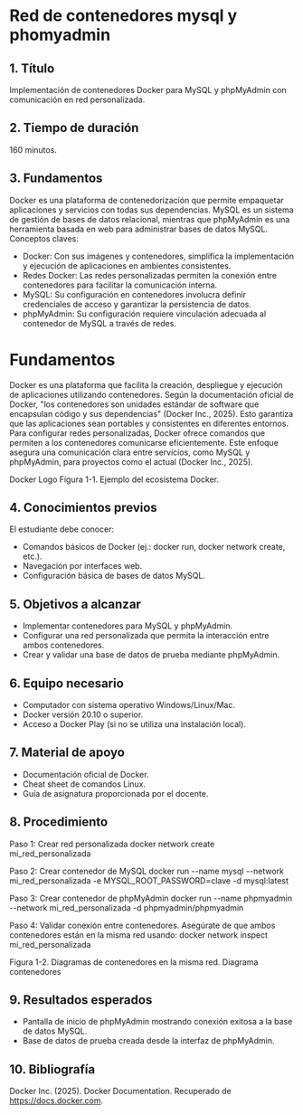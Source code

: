 # Red de contenedores mysql y phomyadmin
 

## 1. Título
Implementación de contenedores Docker para MySQL y phpMyAdmin con comunicación en red personalizada.

## 2. Tiempo de duración
160 minutos.

## 3. Fundamentos
Docker es una plataforma de contenedorización que permite empaquetar aplicaciones y servicios con todas sus dependencias. MySQL es un sistema de gestión de bases de datos relacional, mientras que phpMyAdmin es una herramienta basada en web para administrar bases de datos MySQL.
Conceptos claves:
- Docker: Con sus imágenes y contenedores, simplifica la implementación y ejecución de aplicaciones en ambientes consistentes.
- Redes Docker: Las redes personalizadas permiten la conexión entre contenedores para facilitar la comunicación interna.
- MySQL: Su configuración en contenedores involucra definir credenciales de acceso y garantizar la persistencia de datos.
- phpMyAdmin: Su configuración requiere vinculación adecuada al contenedor de MySQL a través de redes.

# Fundamentos
Docker es una plataforma que facilita la creación, despliegue y ejecución de aplicaciones utilizando contenedores. Según la documentación oficial de Docker, "los contenedores son unidades estándar de software que encapsulan código y sus dependencias" (Docker Inc., 2025). Esto garantiza que las aplicaciones sean portables y consistentes en diferentes entornos.
Para configurar redes personalizadas, Docker ofrece comandos que permiten a los contenedores comunicarse eficientemente. Este enfoque asegura una comunicación clara entre servicios, como MySQL y phpMyAdmin, para proyectos como el actual (Docker Inc., 2025).


Docker Logo
Figura 1-1. Ejemplo del ecosistema Docker.

## 4. Conocimientos previos
El estudiante debe conocer:
- Comandos básicos de Docker (ej.: docker run, docker network create, etc.).
- Navegación por interfaces web.
- Configuración básica de bases de datos MySQL.


## 5. Objetivos a alcanzar
- Implementar contenedores para MySQL y phpMyAdmin.
- Configurar una red personalizada que permita la interacción entre ambos contenedores.
- Crear y validar una base de datos de prueba mediante phpMyAdmin.


## 6. Equipo necesario
- Computador con sistema operativo Windows/Linux/Mac.
- Docker versión 20.10 o superior.
- Acceso a Docker Play (si no se utiliza una instalación local).


## 7. Material de apoyo
- Documentación oficial de Docker.
- Cheat sheet de comandos Linux.
- Guía de asignatura proporcionada por el docente.


## 8. Procedimiento
Paso 1: Crear red personalizada
docker network create mi_red_personalizada


Paso 2: Crear contenedor de MySQL
docker run --name mysql --network mi_red_personalizada -e MYSQL_ROOT_PASSWORD=clave -d mysql:latest


Paso 3: Crear contenedor de phpMyAdmin
docker run --name phpmyadmin --network mi_red_personalizada -d phpmyadmin/phpmyadmin


Paso 4: Validar conexión entre contenedores.
Asegúrate de que ambos contenedores están en la misma red usando:
docker network inspect mi_red_personalizada


Figura 1-2. Diagramas de contenedores en la misma red.
Diagrama contenedores

## 9. Resultados esperados
- Pantalla de inicio de phpMyAdmin mostrando conexión exitosa a la base de datos MySQL.
- Base de datos de prueba creada desde la interfaz de phpMyAdmin.


## 10. Bibliografía
Docker Inc. (2025). Docker Documentation. Recuperado de https://docs.docker.com.
